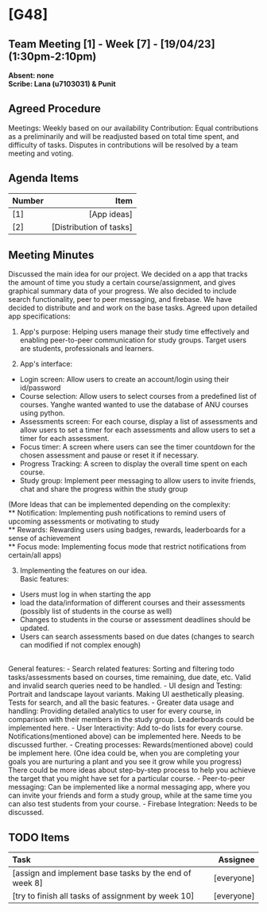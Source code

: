 # [G48]

## Team Meeting [1] - Week [7] - [19/04/23] (1:30pm-2:10pm)
**Absent: none**
<br>
**Scribe: Lana (u7103031)  & Punit**

## Agreed Procedure
Meetings: Weekly based on our availability
Contribution: Equal contributions as a preliminarily and will be readjusted based on total time spent, 
and difficulty of tasks. Disputes in contributions will be resolved by a team meeting and voting.  

## Agenda Items
| Number   |                    Item |
|:---------|------------------------:|
| [1]      |             [App ideas] |
| [2]      | [Distribution of tasks] |

## Meeting Minutes
Discussed the main idea for our project. We decided on a app that tracks the amount of time you study 
a certain course/assignment, and gives graphical summary data of your progress. We also decided to include
search functionality, peer to peer messaging, and firebase. We have decided to distribute and and work on
the base tasks.
Agreed upon detailed app specifications:

1. App's purpose:
Helping users manage their study time effectively and enabling peer-to-peer communication for study 
groups. Target users are students, professionals and learners.

2. App's interface:
- Login screen: Allow users to create an account/login using their id/password
- Course selection: Allow users to select courses from a predefined list of courses. Yanghe wanted
wanted to use the database of ANU courses using python.
- Assessments screen: For each course, display a list of assessments and allow users to set a timer for
each assessments and allow users to set a timer for each assessment. 
- Focus timer: A screen where users can see the timer countdown for the chosen assessment and pause or 
reset it if necessary.
- Progress Tracking: A screen to display the overall time spent on each course. 
- Study group: Implement peer messaging to allow users to invite friends, chat and share the progress
within the study group

(More Ideas that can be implemented depending on the complexity: <br>
** Notification: Implementing push notifications to remind users of upcoming assessments or motivating to study <br>
** Rewards: Rewarding users using badges, rewards, leaderboards for a sense of achievement<br>
** Focus mode: Implementing focus mode that restrict notifications from certain/all apps)<br>

3. Implementing the features on our idea.<br>
Basic features:
- Users must log in when starting the app
- load the data/information of different courses and their assessments (possibly list of students in the course as well)
- Changes to students in the course or assessment deadlines should be updated.
- Users can search assessments based on due dates (changes to search can modified if not complex enough)
<br>
General features:
- Search related features: Sorting and filtering todo tasks/assessments based on courses, time remaining, 
due date, etc. Valid and invalid search queries need to be handled.
- UI design and Testing: Portrait and landscape layout variants. Making UI aesthetically pleasing. Tests
for search, and all the basic features.
- Greater data usage and handling: Providing detailed analytics to user for every course, in comparison 
with their members in the study group. Leaderboards could be implemented here.
- User Interactivity: Add to-do lists for every course. Notifications(mentioned above) can be implemented here.
Needs to be discussed further.
- Creating processes: Rewards(mentioned above) could be implement here. (One idea could be, when you are completing
your goals you are nurturing a plant and you see it grow while you progress) There could be more ideas about step-by-step
process to help you achieve the target that you might have set for a particular course.
- Peer-to-peer messaging: Can be implemented like a normal messaging app, where you can invite your friends and 
form a study group, while at the same time you can also test students from your course.
- Firebase Integration: Needs to be discussed.

## TODO Items
| Task                                                   |   Assignee |
|:-------------------------------------------------------|-----------:|
| [assign and implement base tasks by the end of week 8] | [everyone] |
| [try to finish all tasks of assignment by week 10]     | [everyone] |
